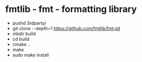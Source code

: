 # fmtlib - fmt - formatting library

* pushd 3rdparty/
* git clone --depth=1 https://github.com/fmtlib/fmt.git
* mkdir build
* cd build
* cmake ..
* make
* sudo make install

